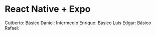 # React Native + Expo

Cutberto: Básico
Daniel: Intermedio
Enrique: Básico
Luis Edgar: Básico
Rafael: